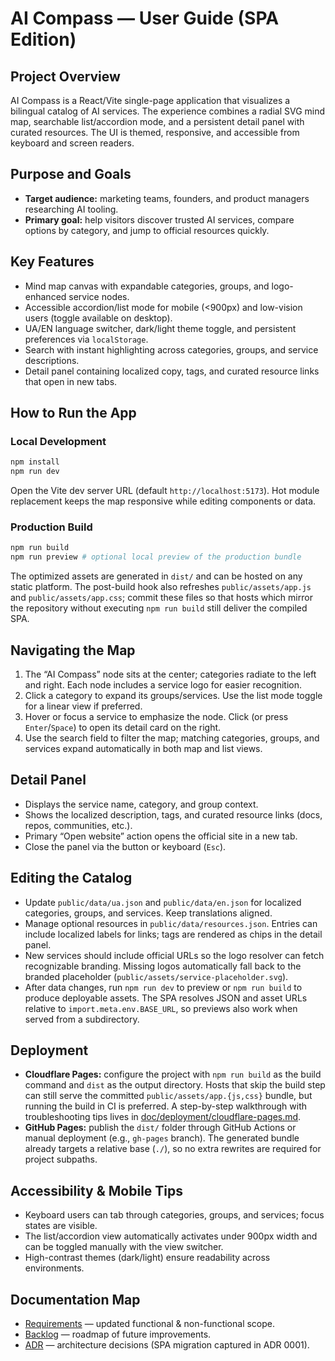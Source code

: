 # AI Compass — User Guide (SPA Edition)

## Project Overview
AI Compass is a React/Vite single-page application that visualizes a bilingual catalog of AI services. The experience combines a radial SVG mind map, searchable list/accordion mode, and a persistent detail panel with curated resources. The UI is themed, responsive, and accessible from keyboard and screen readers.

## Purpose and Goals
- **Target audience:** marketing teams, founders, and product managers researching AI tooling.
- **Primary goal:** help visitors discover trusted AI services, compare options by category, and jump to official resources quickly.

## Key Features
- Mind map canvas with expandable categories, groups, and logo-enhanced service nodes.
- Accessible accordion/list mode for mobile (<900px) and low-vision users (toggle available on desktop).
- UA/EN language switcher, dark/light theme toggle, and persistent preferences via `localStorage`.
- Search with instant highlighting across categories, groups, and service descriptions.
- Detail panel containing localized copy, tags, and curated resource links that open in new tabs.

## How to Run the App
### Local Development
```bash
npm install
npm run dev
```
Open the Vite dev server URL (default `http://localhost:5173`). Hot module replacement keeps the map responsive while editing components or data.

### Production Build
```bash
npm run build
npm run preview # optional local preview of the production bundle
```
The optimized assets are generated in `dist/` and can be hosted on any static platform. The post-build hook also refreshes
`public/assets/app.js` and `public/assets/app.css`; commit these files so that hosts which mirror the repository without
executing `npm run build` still deliver the compiled SPA.

## Navigating the Map
1. The “AI Compass” node sits at the center; categories radiate to the left and right. Each node includes a service logo for easier recognition.
2. Click a category to expand its groups/services. Use the list mode toggle for a linear view if preferred.
3. Hover or focus a service to emphasize the node. Click (or press `Enter`/`Space`) to open its detail card on the right.
4. Use the search field to filter the map; matching categories, groups, and services expand automatically in both map and list views.

## Detail Panel
- Displays the service name, category, and group context.
- Shows the localized description, tags, and curated resource links (docs, repos, communities, etc.).
- Primary “Open website” action opens the official site in a new tab.
- Close the panel via the button or keyboard (`Esc`).

## Editing the Catalog
- Update `public/data/ua.json` and `public/data/en.json` for localized categories, groups, and services. Keep translations aligned.
- Manage optional resources in `public/data/resources.json`. Entries can include localized labels for links; tags are rendered as chips in the detail panel.
- New services should include official URLs so the logo resolver can fetch recognizable branding. Missing logos automatically fall back to the branded placeholder (`public/assets/service-placeholder.svg`).
- After data changes, run `npm run dev` to preview or `npm run build` to produce deployable assets. The SPA resolves JSON and asset URLs relative to `import.meta.env.BASE_URL`, so previews also work when served from a subdirectory.

## Deployment
- **Cloudflare Pages:** configure the project with `npm run build` as the build command and `dist` as the output directory. Hosts that skip the build step can still serve the committed `public/assets/app.{js,css}` bundle, but running the build in CI is preferred. A step-by-step walkthrough with troubleshooting tips lives in [doc/deployment/cloudflare-pages.md](./deployment/cloudflare-pages.md).
- **GitHub Pages:** publish the `dist/` folder through GitHub Actions or manual deployment (e.g., `gh-pages` branch). The generated bundle already targets a relative base (`./`), so no extra rewrites are required for project subpaths.

## Accessibility & Mobile Tips
- Keyboard users can tab through categories, groups, and services; focus states are visible.
- The list/accordion view automatically activates under 900px width and can be toggled manually with the view switcher.
- High-contrast themes (dark/light) ensure readability across environments.

## Documentation Map
- [Requirements](./Requirements.md) — updated functional & non-functional scope.
- [Backlog](./Backlog.md) — roadmap of future improvements.
- [ADR](./adr) — architecture decisions (SPA migration captured in ADR 0001).
